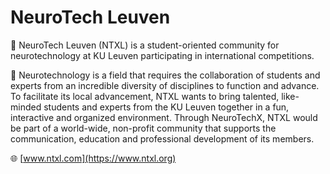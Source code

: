 # NeuroTech Leuven

🧠 NeuroTech Leuven (NTXL) is a student-oriented community for neurotechnology at KU Leuven participating in international competitions.

🤖 Neurotechnology is a field that requires the collaboration of students and experts from an incredible diversity of disciplines to function and advance. To facilitate its local advancement, NTXL wants to bring talented, like-minded students and experts from the KU Leuven together in a fun, interactive and organized environment. Through NeuroTechX, NTXL would be part of a world-wide, non-profit community that supports the communication, education and professional development of its members.

🌐 [www.ntxl.com](https://www.ntxl.org)
